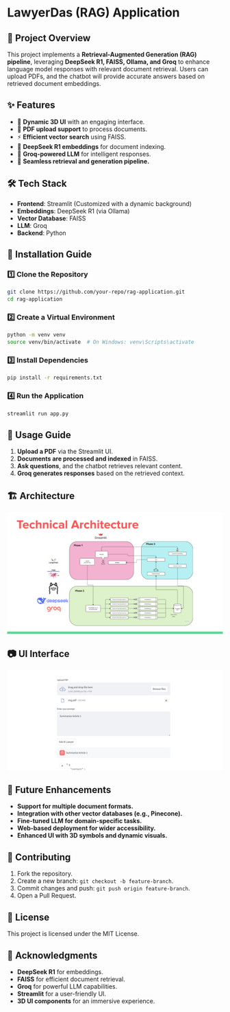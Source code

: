 # LawyerDas (RAG) Application

## 📌 Project Overview
This project implements a **Retrieval-Augmented Generation (RAG) pipeline**, leveraging **DeepSeek R1, FAISS, Ollama, and Groq** to enhance language model responses with relevant document retrieval. Users can upload PDFs, and the chatbot will provide accurate answers based on retrieved document embeddings.

## ✨ Features
- 🎨 **Dynamic 3D UI** with an engaging interface.
- 📂 **PDF upload support** to process documents.
- ⚡ **Efficient vector search** using FAISS.
- 🧠 **DeepSeek R1 embeddings** for document indexing.
- 🤖 **Groq-powered LLM** for intelligent responses.
- 🔗 **Seamless retrieval and generation pipeline.**

## 🛠️ Tech Stack
- **Frontend**: Streamlit (Customized with a dynamic background)
- **Embeddings**: DeepSeek R1 (via Ollama)
- **Vector Database**: FAISS
- **LLM**: Groq
- **Backend**: Python

## 🚀 Installation Guide

### 1️⃣ Clone the Repository
```bash
git clone https://github.com/your-repo/rag-application.git
cd rag-application
```

### 2️⃣ Create a Virtual Environment
```bash
python -m venv venv
source venv/bin/activate  # On Windows: venv\Scripts\activate
```

### 3️⃣ Install Dependencies
```bash
pip install -r requirements.txt
```

### 4️⃣ Run the Application
```bash
streamlit run app.py
```

## 📖 Usage Guide
1. **Upload a PDF** via the Streamlit UI.
2. **Documents are processed and indexed** in FAISS.
3. **Ask questions**, and the chatbot retrieves relevant content.
4. **Groq generates responses** based on the retrieved context.

## 🏗️ Architecture
![RAG Architecture](./assets/rag_architect.png)

## 📷 UI Interface
![RAG Architecture](./assets/ui_screenshot.png)

## 🔮 Future Enhancements
- **Support for multiple document formats.**
- **Integration with other vector databases (e.g., Pinecone).**
- **Fine-tuned LLM for domain-specific tasks.**
- **Web-based deployment for wider accessibility.**
- **Enhanced UI with 3D symbols and dynamic visuals.**

## 🤝 Contributing
1. Fork the repository.
2. Create a new branch: `git checkout -b feature-branch`.
3. Commit changes and push: `git push origin feature-branch`.
4. Open a Pull Request.

## 📜 License
This project is licensed under the MIT License.

## 🙌 Acknowledgments
- **DeepSeek R1** for embeddings.
- **FAISS** for efficient document retrieval.
- **Groq** for powerful LLM capabilities.
- **Streamlit** for a user-friendly UI.
- **3D UI components** for an immersive experience.

